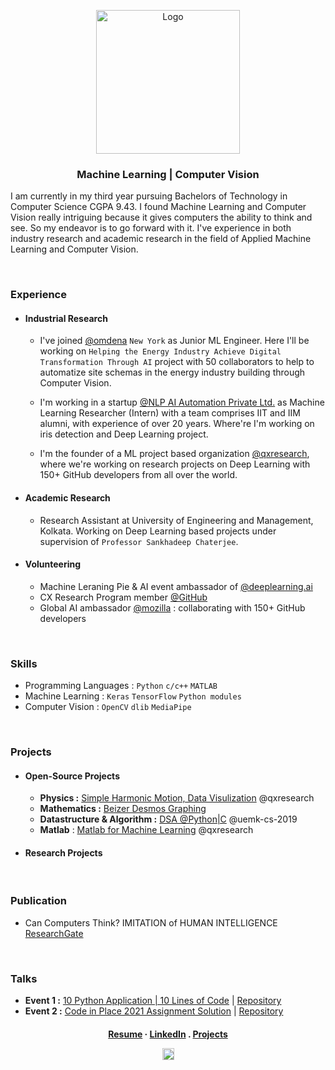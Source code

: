 <p align="center">
  <a href="https://github.com/qxresearchx">
    <img src="https://raw.githubusercontent.com/xiaowuc2/xiaowuc2.github.io/main/images/lgo.png" alt="Logo" width="230" height="230">
  </a>
  <h3 align="center">Machine Learning | Computer Vision</h3>
</p>

<p align="center">

I am currently in my third year pursuing Bachelors of Technology in Computer Science CGPA 9.43. I found Machine Learning and Computer Vision really intriguing because it gives computers the ability to think and see. So my endeavor is to go forward with it. I've experience in both industry research and academic research in the field of Applied Machine Learning and Computer Vision. 
  
<br>
  
### Experience 
  
* #### Industrial Research
  * I've joined [@omdena](https://omdena.com) `New York` as Junior ML Engineer. Here I'll be working on `Helping the Energy Industry Achieve Digital Transformation Through AI` project with 50 collaborators to help to automatize site schemas in the energy industry building through Computer Vision.
  
  * I'm working in a startup [@NLP AI Automation Private Ltd.](https://www.nlpaia.com/) as Machine Learning Researcher (Intern) with a team comprises IIT and IIM alumni, with experience of over 20 years. Where're I'm working on iris detection and Deep Learning project.

  * I'm the founder of a ML project based organization [@qxresearch](https://qxresearch.github.io), where we're working on research projects on Deep Learning with 150+ GitHub developers from all over the world.
  
 * #### Academic Research
  
    * Research Assistant at University of Engineering and Management, Kolkata. Working on Deep Learning based projects under supervision of `Professor Sankhadeep Chaterjee`.
* #### Volunteering 
    * Machine Leraning Pie & AI event ambassador of [@deeplearning.ai](https://www.deeplearning.ai/)
    * CX Research Program member [@GitHub](https://github.com)
    * Global AI ambassador [@mozilla](https://community.mozilla.org/en/groups/qx-research) : collaborating with 150+ GitHub developers
<br>
  
### Skills 
  - Programming Languages : `Python` `c/c++` `MATLAB`
  - Machine Learning : `Keras` `TensorFlow` `Python modules`
  - Computer Vision : `OpenCV` `dlib` `MediaPipe` 
  
<br>

### Projects
  - #### Open-Source Projects
  
    - **Physics :** [Simple Harmonic Motion, Data Visulization](https://github.com/qxresearch/Simple-Harmonic-Motion) @qxresearch
    - **Mathematics :** [Beizer Desmos Graphing](https://github.com/xiaowuc2/BezierDesmosGraphing)
    - **Datastructure & Algorithm :** [DSA @Python|C](https://github.com/UEMK-CS-2019/DSA) @uemk-cs-2019
    -  **Matlab** : [Matlab for Machine Learning](https://github.com/qxresearchx/matlab-for-machine-leaning) @qxresearch
  
  - #### Research Projects 
  
<br>
  
  
### Publication
  
  - Can Computers Think? IMITATION of HUMAN INTELLIGENCE [ResearchGate](https://www.researchgate.net/publication/340645375_TITLE_CAN_COMPUTER_THINK_IMITATION_of_HUMAN_INTELLIGENCE)
  
<br>
  
### Talks 

- **Event 1 :** [10 Python Application | 10 Lines of Code](https://www.youtube.com/watch?v=B0_0gK_CUpM&list=PLK_zxbpEUfmVPsXnl1wx1s6BD8eBUjuOM) | [Repository](https://github.com/qxresearch/qxresearch-event-1)
- **Event 2 :** [Code in Place 2021 Assignment Solution](https://www.youtube.com/watch?v=5JpVuQNYoho&list=PLK_zxbpEUfmWO7zL7661s8ck4Ly2m0m-m) | [Repository](https://github.com/xiaowuc2/Code-in-Place-2021-Assignment-Solution) 


 <h4 align="center">
    <a href="https://drive.google.com/file/d/1ALxiEOuDepm2v53wvKULA_ScwWMVfX85/view?usp=sharing">Resume</a>
     ·  
    <a href="https://linkedin.com/in/xiaowuc2">LinkedIn</a>
     .
    <a href="https://github.com/xiaowuc2#----cv-----------projects----------email">Projects</a>
</p>
<p align="center">
 <td><img src="https://profile-counter.glitch.me/xiaowuc2/count.svg" alt="Visitors" height="19" /></td>
</p>
